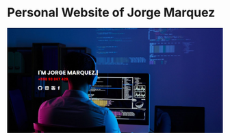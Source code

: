 # Personal Website of Jorge Marquez


<p align="center">
  <img src="./assets/images/readme.png" width="850"/>
</p>

